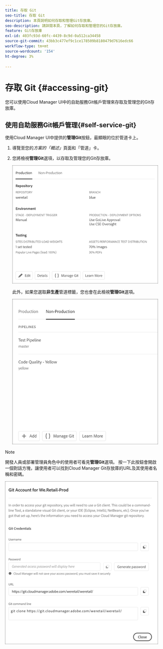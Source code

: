 ```yaml
---
title: 存取 Git
seo-title: 存取 Git
description: 本頁說明如何存取和管理Git存放庫。
seo-description: 請詳閱本頁，了解如何存取和管理您的Git存放庫。
feature: Git存放庫
exl-id: 403fc93d-60fc-4439-8c9d-0a512ca34458
source-git-commit: 43bb3c477ef9c1ce178509b8180479d7616edc66
workflow-type: tm+mt
source-wordcount: '154'
ht-degree: 3%

---
```


# 存取 Git {#accessing-git}

您可以使用Cloud Manager UI中的自助服務Git帳戶管理來存取及管理您的Git存放庫。

## 使用自助服務Git帳戶管理{#self-service-git}

使用Cloud Manager UI中提供的&#x200B;**管理Git**&#x200B;按鈕，最顯眼的位於管道卡上。

1. 導覽至您的&#x200B;*方案的「概述」*&#x200B;頁面和「管道」卡。

1. 您將檢視&#x200B;**管理Git**&#x200B;選項，以存取及管理您的Git存放庫。

   ![](assets/manage-git1.png)

   此外，如果您選取&#x200B;**非生產**&#x200B;管道標籤，您也會在此檢視&#x200B;**管理Git**&#x200B;選項。

   ![](assets/manage-git-new2.png)

>[!NOTE]
>
>開發人員或部署管理員角色中的使用者可看見&#x200B;**管理Git**&#x200B;選項。 按一下此按鈕會開啟一個對話方塊，讓使用者可以找到Cloud Manager Git存放庫的URL及其使用者名稱和密碼。

![](assets/manage-git3.png)
